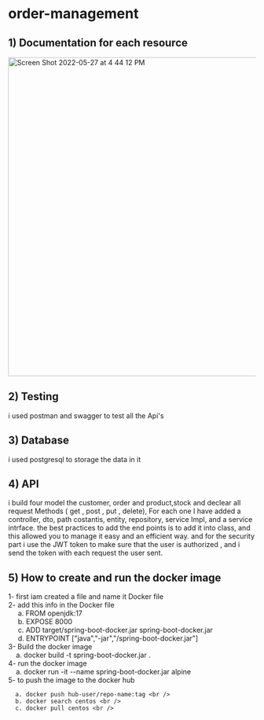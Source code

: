 # order-management
## 1) Documentation for each resource 
<img width="649" alt="Screen Shot 2022-05-27 at 4 44 12 PM" src="https://user-images.githubusercontent.com/81861451/171474511-611d4df0-ba73-48bc-8cb3-b006658be747.png">


## 2) Testing 
i used postman and swagger to test all the Api's


## 3) Database
i used postgresql to storage the data in it




## 4) API
i build four model the customer, order and product,stock
and declear all request Methods ( get , post , put , delete), For each one I have added a controller, dto, path costantis, entity, repository, service Impl, and a service intrface.
the best practices to add the end points is to add it into class, and this allowed you to manage it easy and an efficient way.
and for the security part i use the JWT token to make sure that the user is authorized , and i send the token with each request the user sent.
 ## 5) How to create and run the docker image
  1- first iam created a file and name it Docker file <br />
  2- add this info in the Docker file <br />
&nbsp;&nbsp;&nbsp;&nbsp; a. FROM openjdk:17 <br />
&nbsp;&nbsp;&nbsp;&nbsp; b. EXPOSE 8000 <br />
&nbsp;&nbsp;&nbsp;&nbsp; c. ADD target/spring-boot-docker.jar spring-boot-docker.jar <br />
&nbsp;&nbsp;&nbsp;&nbsp; d. ENTRYPOINT ["java","-jar","/spring-boot-docker.jar"] <br />
3- Build the docker image <br />
&nbsp;&nbsp;&nbsp;&nbsp;a. docker build -t spring-boot-docker.jar .<br />
4- run the docker image <br />
&nbsp;&nbsp;&nbsp;&nbsp;a. docker run -it --name spring-boot-docker.jar alpine<br />
5- to push the image to the docker hub <br />
```
  a. docker push hub-user/repo-name:tag <br /> 
  b. docker search centos <br />
  c. docker pull centos <br />
```
